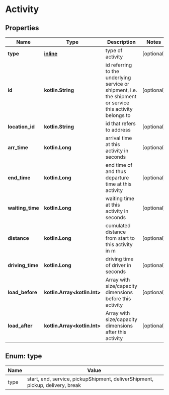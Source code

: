 
# Activity

## Properties
Name | Type | Description | Notes
------------ | ------------- | ------------- | -------------
**type** | [**inline**](#TypeEnum) | type of activity |  [optional]
**id** | **kotlin.String** | id referring to the underlying service or shipment, i.e. the shipment or service this activity belongs to |  [optional]
**location_id** | **kotlin.String** | id that refers to address |  [optional]
**arr_time** | **kotlin.Long** | arrival time at this activity in seconds |  [optional]
**end_time** | **kotlin.Long** | end time of and thus departure time at this activity |  [optional]
**waiting_time** | **kotlin.Long** | waiting time at this activity in seconds |  [optional]
**distance** | **kotlin.Long** | cumulated distance from start to this activity in m |  [optional]
**driving_time** | **kotlin.Long** | driving time of driver in seconds |  [optional]
**load_before** | **kotlin.Array&lt;kotlin.Int&gt;** | Array with size/capacity dimensions before this activity |  [optional]
**load_after** | **kotlin.Array&lt;kotlin.Int&gt;** | Array with size/capacity dimensions after this activity |  [optional]


<a name="TypeEnum"></a>
## Enum: type
Name | Value
---- | -----
type | start, end, service, pickupShipment, deliverShipment, pickup, delivery, break



